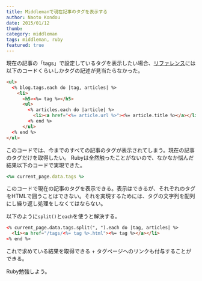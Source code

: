 ```yaml
---
title: Middlemanで現在記事のタグを表示する
author: Naoto Kondou
date: 2015/01/12
thumb:
category: middleman
tags: middleman, ruby
featured: true
---
```


現在の記事の「tags」で設定しているタグを表示したい場合、[リファレンス](https://middlemanapp.com/jp/basics/blogging/#記事一覧)には以下のコードくらいしかタグの記述が見当たらなかった。

```html
<ul>
  <% blog.tags.each do |tag, articles| %>
    <li>
      <h5><%= tag %></h5>
      <ul>
        <% articles.each do |article| %>
          <li><a href="<%= article.url %>"><%= article.title %></a></li>
        <% end %>
      </ul>
  <% end %>
</ul>
```

このコードでは、今までのすべての記事のタグが表示されてしまう。現在の記事のタグだけを取得したい。
Rubyは全然触ったことがないので、なかなか悩んだ結果以下のコードで実現できた。

```ruby
<%= current_page.data.tags %>
```

このコードで現在の記事のタグを表示できる。表示はできるが、それぞれのタグをHTMLで囲うことはできない。それを実現するためには、タグの文字列を配列にし繰り返し処理をしなくてはならない。

以下のように`split()`と`each`を使うと解決する。

```html
<% current_page.data.tags.split(", ").each do |tag, articles| %>
  <li><a href="/tags/<%= tag %>.html"><%= tag %></a></li>
<% end %>
```

これで求めている結果を取得できる + タグページへのリンクも付与することができる。

Ruby勉強しよう。